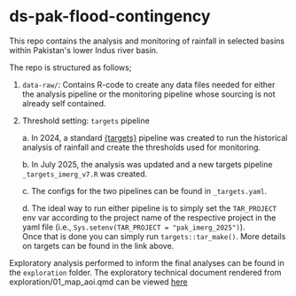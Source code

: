 
# ds-pak-flood-contingency

<!-- badges: start -->
<!-- badges: end -->

This repo contains the analysis and monitoring of rainfall in selected basins
within Pakistan's lower Indus river basin.


The repo is structured as follows;

1. `data-raw/`: Contains R-code to create any data files needed for either the 
analysis pipeline or the monitoring pipeline whose sourcing is not already
self contained.

2. Threshold setting: `targets` pipeline

    a. In 2024, a standard [{targets}](https://books.ropensci.org/targets/) pipeline was created to run the historical analysis of rainfall and create the thresholds used for monitoring.

    b. In July 2025, the analysis was updated and a new targets pipeline `_targets_imerg_v7.R` was created.

    c. The configs for the two pipelines can be found in `_targets.yaml`.

    d. The ideal way to run either pipeline is to simply set the `TAR_PROJECT` env var according to the project name of the respective project in the yaml file (i.e., `Sys.setenv(TAR_PROJECT = "pak_imerg_2025")`).  
       Once that is done you can simply run `targets::tar_make()`. More details on targets can be found in the link above.


Exploratory analysis performed to inform the final analyses can be found in the
`exploration` folder. The exploratory technical document rendered from exploration/01_map_aoi.qmd can be viewed [here](https://rpubs.com/zackarno/1199575)
